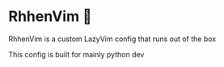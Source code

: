 # RhhenVim 🐍

RhhenVim is a custom LazyVim config that runs out of the box

This config is built for mainly python dev
